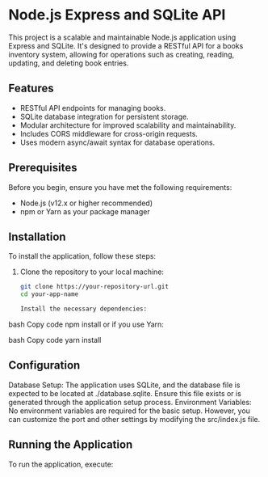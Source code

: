 # Node.js Express and SQLite API

This project is a scalable and maintainable Node.js application using Express and SQLite. It's designed to provide a RESTful API for a books inventory system, allowing for operations such as creating, reading, updating, and deleting book entries.

## Features

- RESTful API endpoints for managing books.
- SQLite database integration for persistent storage.
- Modular architecture for improved scalability and maintainability.
- Includes CORS middleware for cross-origin requests.
- Uses modern async/await syntax for database operations.

## Prerequisites

Before you begin, ensure you have met the following requirements:

- Node.js (v12.x or higher recommended)
- npm or Yarn as your package manager

## Installation

To install the application, follow these steps:

1. Clone the repository to your local machine:

   ```bash
   git clone https://your-repository-url.git
   cd your-app-name

   Install the necessary dependencies:

bash
Copy code
npm install
or if you use Yarn:

bash
Copy code
yarn install

## Configuration
Database Setup: The application uses SQLite, and the database file is expected to be located at ./database.sqlite. Ensure this file exists or is generated through the application setup process.
Environment Variables: No environment variables are required for the basic setup. However, you can customize the port and other settings by modifying the src/index.js file.

## Running the Application
To run the application, execute:
